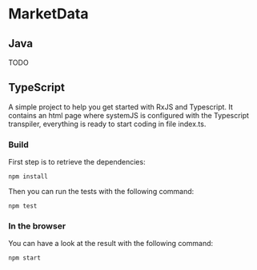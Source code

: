 # MarketData
## Java
TODO

## TypeScript
A simple project to help you get started with RxJS and Typescript. It contains an html page where systemJS is configured with the Typescript transpiler, everything is ready to start coding in file index.ts.

### Build
First step is to retrieve the dependencies:

    npm install

Then you can run the tests with the following command:

    npm test

### In the browser
You can have a look at the result with the following command:

    npm start
